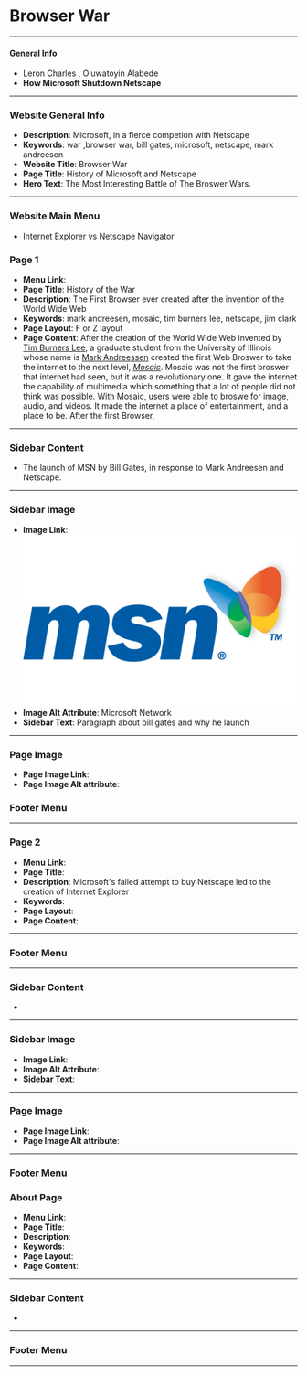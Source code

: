 <meta name="description" content="The quick brown fox jumped over the lazy dog.">
<meta name="author" content="John Smith">


# Browser War

[_metadata_:authors]:- "Leron Charles, Oluwatoyin Alabede"
[_metadata_:tags]:- "internet, browswer, browser-war, internet-pioneer"  
---
####  General Info
-  Leron Charles , Oluwatoyin Alabede
-   **How Microsoft Shutdown Netscape**
---
### Website General Info
-   **Description**: Microsoft, in a fierce competion with Netscape
-   **Keywords**: war ,browser war, bill gates, microsoft, netscape, mark andreesen
-   **Website Title**: Browser War
-   **Page Title**: History of Microsoft and Netscape
-   **Hero Text**: The Most Interesting Battle of The Broswer Wars.
---
### Website Main Menu 
-    Internet Explorer vs Netscape Navigator
### Page 1
-   **Menu Link**:
-   **Page Title**: History of the War
-   **Description**: The First Browser ever created after the invention of the World Wide Web
-   **Keywords**: mark andreesen, mosaic, tim burners lee, netscape, jim clark
-   **Page Layout**:  F or Z layout
-   **Page Content**: After the creation of the World Wide Web invented by [Tim Burners Lee](https://www.w3.org/People/Berners-Lee/), a graduate student from the University of Illinois whose name is [Mark Andreessen](https://en.wikipedia.org/wiki/Marc_Andreessen) created the first Web Broswer to take the internet to the next level, [*Mosaic*](http://www.ncsa.illinois.edu/enabling/mosaic). Mosaic was not the first broswer that internet had seen, but it was a revolutionary one. It gave the internet the capability of multimedia which something that a lot of people did not think was possible. With Mosaic, users were able to broswe for image, audio, and videos. It made the internet a place of entertainment, and a place to be. 
After the first Browser, 
---
###  Sidebar Content 
-   The launch of MSN by Bill Gates, in response to Mark Andreesen and Netscape.
---
### Sidebar Image
-   **Image Link**: <img src="./images/msn.jpg" width="500px"/>
-   **Image Alt Attribute**: Microsoft Network 
-   **Sidebar Text**: Paragraph about bill gates and why he launch
---
### Page Image
-   **Page Image Link**:
-   **Page Image Alt attribute**:

### Footer Menu
---
### Page 2
-   **Menu Link**:
-   **Page Title**: 
-   **Description**: Microsoft's failed attempt to buy Netscape led to the creation of Internet Explorer
-   **Keywords**: 
-   **Page Layout**: 
-   **Page Content**: 
---
### Footer Menu
---
###  Sidebar Content 
-   
---
### Sidebar Image
-   **Image Link**: 
-   **Image Alt Attribute**:
-   **Sidebar Text**:
---
### Page Image
-   **Page Image Link**:
-   **Page Image Alt attribute**:
--- 
### Footer Menu
### About Page
-   **Menu Link**:
-   **Page Title**: 
-   **Description**: 
-   **Keywords**: 
-   **Page Layout**: 
-   **Page Content**: 
---
###  Sidebar Content 
-   
---
### Footer Menu
---




